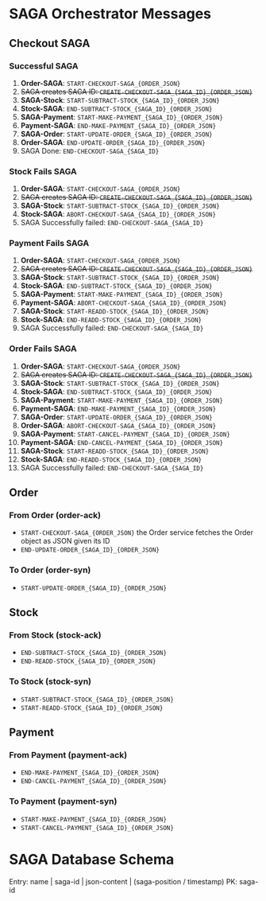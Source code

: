 # SAGA Orchestrator Messages

## Checkout SAGA
### Successful SAGA
1. **Order-SAGA**: `START-CHECKOUT-SAGA_{ORDER_JSON}`
2. ~~SAGA creates SAGA ID: `CREATE-CHECKOUT-SAGA_{SAGA_ID}_{ORDER_JSON}`~~
3. **SAGA-Stock**: `START-SUBTRACT-STOCK_{SAGA_ID}_{ORDER_JSON}`
4. **Stock-SAGA**: `END-SUBTRACT-STOCK_{SAGA_ID}_{ORDER_JSON}`
5. **SAGA-Payment**: `START-MAKE-PAYMENT_{SAGA_ID}_{ORDER_JSON}`
6. **Payment-SAGA**: `END-MAKE-PAYMENT_{SAGA_ID}_{ORDER_JSON}`
7. **SAGA-Order**: `START-UPDATE-ORDER_{SAGA_ID}_{ORDER_JSON}`
8. **Order-SAGA**: `END-UPDATE-ORDER_{SAGA_ID}_{ORDER_JSON}`
9. SAGA Done: `END-CHECKOUT-SAGA_{SAGA_ID}`

### Stock Fails SAGA
1. **Order-SAGA**: `START-CHECKOUT-SAGA_{ORDER_JSON}`
2. ~~SAGA creates SAGA ID: `CREATE-CHECKOUT-SAGA_{SAGA_ID}_{ORDER_JSON}`~~
3. **SAGA-Stock**: `START-SUBTRACT-STOCK_{SAGA_ID}_{ORDER_JSON}`
4. **Stock-SAGA**: `ABORT-CHECKOUT-SAGA_{SAGA_ID}_{ORDER_JSON}`
5. SAGA Successfully failed: `END-CHECKOUT-SAGA_{SAGA_ID}`

### Payment Fails SAGA
1. **Order-SAGA**: `START-CHECKOUT-SAGA_{ORDER_JSON}`
2. ~~SAGA creates SAGA ID: `CREATE-CHECKOUT-SAGA_{SAGA_ID}_{ORDER_JSON}`~~
3. **SAGA-Stock**: `START-SUBTRACT-STOCK_{SAGA_ID}_{ORDER_JSON}`
4. **Stock-SAGA**: `END-SUBTRACT-STOCK_{SAGA_ID}_{ORDER_JSON}`
5. **SAGA-Payment**: `START-MAKE-PAYMENT_{SAGA_ID}_{ORDER_JSON}`
6. **Payment-SAGA**: `ABORT-CHECKOUT-SAGA_{SAGA_ID}_{ORDER_JSON}`
7. **SAGA-Stock**: `START-READD-STOCK_{SAGA_ID}_{ORDER_JSON}`
8. **Stock-SAGA**: `END-READD-STOCK_{SAGA_ID}_{ORDER_JSON}`
9. SAGA Successfully failed: `END-CHECKOUT-SAGA_{SAGA_ID}`

### Order Fails SAGA
1. **Order-SAGA**: `START-CHECKOUT-SAGA_{ORDER_JSON}`
2. ~~SAGA creates SAGA ID: `CREATE-CHECKOUT-SAGA_{SAGA_ID}_{ORDER_JSON}`~~
3. **SAGA-Stock**: `START-SUBTRACT-STOCK_{SAGA_ID}_{ORDER_JSON}`
4. **Stock-SAGA**: `END-SUBTRACT-STOCK_{SAGA_ID}_{ORDER_JSON}`
5. **SAGA-Payment**: `START-MAKE-PAYMENT_{SAGA_ID}_{ORDER_JSON}`
6. **Payment-SAGA**: `END-MAKE-PAYMENT_{SAGA_ID}_{ORDER_JSON}`
7. **SAGA-Order**: `START-UPDATE-ORDER_{SAGA_ID}_{ORDER_JSON}`
8. **Order-SAGA**: `ABORT-CHECKOUT-SAGA_{SAGA_ID}_{ORDER_JSON}`
9. **SAGA-Payment**: `START-CANCEL-PAYMENT_{SAGA_ID}_{ORDER_JSON}`
10. **Payment-SAGA**: `END-CANCEL-PAYMENT_{SAGA_ID}_{ORDER_JSON}`
11. **SAGA-Stock**: `START-READD-STOCK_{SAGA_ID}_{ORDER_JSON}`
12. **Stock-SAGA**: `END-READD-STOCK_{SAGA_ID}_{ORDER_JSON}`
13. SAGA Successfully failed: `END-CHECKOUT-SAGA_{SAGA_ID}`

## Order
### From Order (order-ack)
- `START-CHECKOUT-SAGA_{ORDER_JSON}` the Order service fetches the Order object as JSON given its ID
- `END-UPDATE-ORDER_{SAGA_ID}_{ORDER_JSON}`
### To Order (order-syn)
- `START-UPDATE-ORDER_{SAGA_ID}_{ORDER_JSON}`

## Stock
### From Stock (stock-ack)
- `END-SUBTRACT-STOCK_{SAGA_ID}_{ORDER_JSON}`
- `END-READD-STOCK_{SAGA_ID}_{ORDER_JSON}`

### To Stock (stock-syn)
- `START-SUBTRACT-STOCK_{SAGA_ID}_{ORDER_JSON}`
- `START-READD-STOCK_{SAGA_ID}_{ORDER_JSON}`

## Payment
### From Payment (payment-ack)
- `END-MAKE-PAYMENT_{SAGA_ID}_{ORDER_JSON}`
- `END-CANCEL-PAYMENT_{SAGA_ID}_{ORDER_JSON}`

### To Payment (payment-syn)
- `START-MAKE-PAYMENT_{SAGA_ID}_{ORDER_JSON}`
- `START-CANCEL-PAYMENT_{SAGA_ID}_{ORDER_JSON}`

# SAGA Database Schema
Entry: name | saga-id | json-content | (saga-position / timestamp)
PK: saga-id
